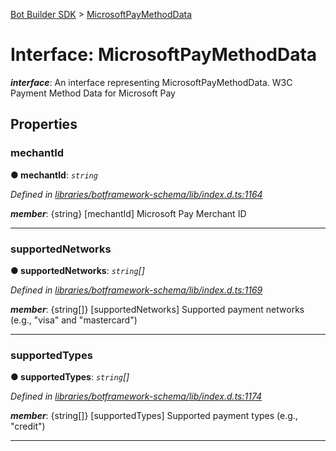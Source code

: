[Bot Builder SDK](../README.md) > [MicrosoftPayMethodData](../interfaces/botbuilder.microsoftpaymethoddata.md)



# Interface: MicrosoftPayMethodData

*__interface__*: An interface representing MicrosoftPayMethodData. W3C Payment Method Data for Microsoft Pay



## Properties
<a id="mechantid"></a>

###  mechantId

**●  mechantId**:  *`string`* 

*Defined in [libraries/botframework-schema/lib/index.d.ts:1164](https://github.com/Microsoft/botbuilder-js/blob/09ad751/libraries/botframework-schema/lib/index.d.ts#L1164)*


*__member__*: {string} [mechantId] Microsoft Pay Merchant ID





___

<a id="supportednetworks"></a>

###  supportedNetworks

**●  supportedNetworks**:  *`string`[]* 

*Defined in [libraries/botframework-schema/lib/index.d.ts:1169](https://github.com/Microsoft/botbuilder-js/blob/09ad751/libraries/botframework-schema/lib/index.d.ts#L1169)*


*__member__*: {string[]} [supportedNetworks] Supported payment networks (e.g., "visa" and "mastercard")





___

<a id="supportedtypes"></a>

###  supportedTypes

**●  supportedTypes**:  *`string`[]* 

*Defined in [libraries/botframework-schema/lib/index.d.ts:1174](https://github.com/Microsoft/botbuilder-js/blob/09ad751/libraries/botframework-schema/lib/index.d.ts#L1174)*


*__member__*: {string[]} [supportedTypes] Supported payment types (e.g., "credit")





___


